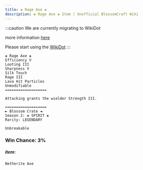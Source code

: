 ```yaml
---
title: ❀ Rage Axe ❀
description: ❀ Rage Axe ❀ Item | Unofficial BlossomCraft Wiki
---
```

:::caution
We are currently migrating to WikiDot

more information [here](/starter/home/)

Please start using the [WikiDot](https://unofficialblossomcraftwiki.wikidot.com/)
:::

```
❀ Rage Axe ❀
Efficiency V
Looting III
Sharpness V
Silk Touch
Rage III
Lava Hit Particles
Unmodifiable
===================

Attacking grants the wielder Strength III.

===================
► Blossom Crate ◄
Season 2: ❀ SPIRIT ❀
Rarity: LEGENDARY

Unbreakable
```
### Win Chance: 3%

##### item:
`Netherite Axe`
